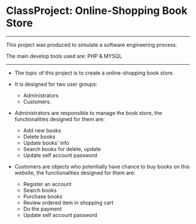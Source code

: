 # ClassProject: Online-Shopping Book Store


**************************************************************************
 This project was produced to simulate a software engineering process.
 
 The main develop tools used are: PHP & MYSQL
**************************************************************************

* The topic of this project is to create a online-shopping book store.

* It is designed for two user groups: 
  * Administrators
  * Customers.
  
* Administrators are responsible to manage the book store, the functionalities designed for them are:
  * Add new books
  * Delete books
  * Update books' info
  * Search books for delete, update
  * Update self account password
  
* Customers are objects who potentially have chance to buy books on this website, the functionalities designed for them are:
  * Register an account
  * Search books
  * Purchase books
  * Review ordered item in shopping cart
  * Do the payment
  * Update self account password

